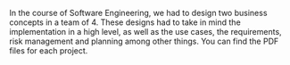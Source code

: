 In the course of Software Engineering, we had to design two business concepts in a team of 4. These designs had to take in mind the implementation in a high level,
as well as the use cases, the requirements, risk management and planning among other things. You can find the PDF files for each project.
